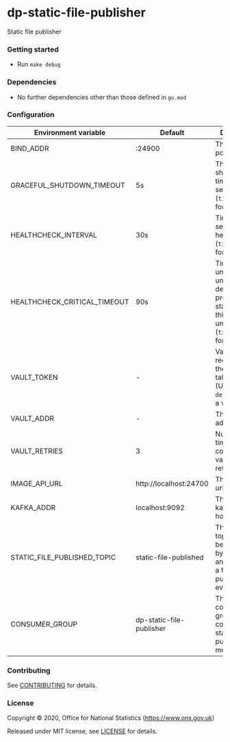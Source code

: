 dp-static-file-publisher
================
Static file publisher

### Getting started

* Run `make debug`

### Dependencies

* No further dependencies other than those defined in `go.mod`

### Configuration

| Environment variable         | Default                  | Description
| ---------------------------- | ------------------------ | -----------
| BIND_ADDR                    | :24900                   | The host and port to bind to
| GRACEFUL_SHUTDOWN_TIMEOUT    | 5s                       | The graceful shutdown timeout in seconds (`time.Duration` format)
| HEALTHCHECK_INTERVAL         | 30s                      | Time between self-healthchecks (`time.Duration` format)
| HEALTHCHECK_CRITICAL_TIMEOUT | 90s                      | Time to wait until an unhealthy dependent propagates its state to make this app unhealthy (`time.Duration` format)
| VAULT_TOKEN                  | -                        | Vault token required for the client to talk to vault. (Use `make debug` to create a vault token)
| VAULT_ADDR                   | -                        | The vault address
| VAULT_RETRIES                | 3                        | Number of times that a connection to vault will be retried if it fails
| IMAGE_API_URL                | http://localhost:24700   | The image api url
| KAFKA_ADDR                   | localhost:9092           | The list of kafka broker hosts
| STATIC_FILE_PUBLISHED_TOPIC  | static-file-published    | The kafka topic that will be consumed by this service and will trigger a file publishing event
| CONSUMER_GROUP               | dp-static-file-publisher | The kafka consumer-group to consume static-file-published messages

### Contributing

See [CONTRIBUTING](CONTRIBUTING.md) for details.

### License

Copyright © 2020, Office for National Statistics (https://www.ons.gov.uk)

Released under MIT license, see [LICENSE](LICENSE.md) for details.

